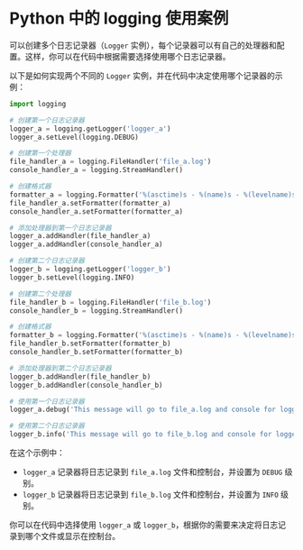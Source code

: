 # Python 中的 logging 使用案例

可以创建多个日志记录器（`Logger` 实例），每个记录器可以有自己的处理器和配置。这样，你可以在代码中根据需要选择使用哪个日志记录器。

以下是如何实现两个不同的 `Logger` 实例，并在代码中决定使用哪个记录器的示例：

```python
import logging

# 创建第一个日志记录器
logger_a = logging.getLogger('logger_a')
logger_a.setLevel(logging.DEBUG)

# 创建第一个处理器
file_handler_a = logging.FileHandler('file_a.log')
console_handler_a = logging.StreamHandler()

# 创建格式器
formatter_a = logging.Formatter('%(asctime)s - %(name)s - %(levelname)s - %(message)s')
file_handler_a.setFormatter(formatter_a)
console_handler_a.setFormatter(formatter_a)

# 添加处理器到第一个日志记录器
logger_a.addHandler(file_handler_a)
logger_a.addHandler(console_handler_a)

# 创建第二个日志记录器
logger_b = logging.getLogger('logger_b')
logger_b.setLevel(logging.INFO)

# 创建第二个处理器
file_handler_b = logging.FileHandler('file_b.log')
console_handler_b = logging.StreamHandler()

# 创建格式器
formatter_b = logging.Formatter('%(asctime)s - %(name)s - %(levelname)s - %(message)s')
file_handler_b.setFormatter(formatter_b)
console_handler_b.setFormatter(formatter_b)

# 添加处理器到第二个日志记录器
logger_b.addHandler(file_handler_b)
logger_b.addHandler(console_handler_b)

# 使用第一个日志记录器
logger_a.debug('This message will go to file_a.log and console for logger_a')

# 使用第二个日志记录器
logger_b.info('This message will go to file_b.log and console for logger_b')
```

在这个示例中：

- `logger_a` 记录器将日志记录到 `file_a.log` 文件和控制台，并设置为 `DEBUG` 级别。
- `logger_b` 记录器将日志记录到 `file_b.log` 文件和控制台，并设置为 `INFO` 级别。

你可以在代码中选择使用 `logger_a` 或 `logger_b`，根据你的需要来决定将日志记录到哪个文件或显示在控制台。
